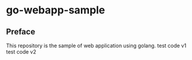 # go-webapp-sample



## Preface
This repository is the sample of web application using golang.
test code v1
test code v2
